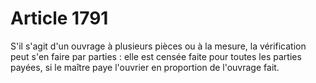 # Article 1791

S'il s'agit d'un ouvrage à plusieurs pièces ou à la mesure, la vérification peut s'en faire par parties : elle est censée faite pour toutes les parties payées, si le maître paye l'ouvrier en proportion de l'ouvrage fait.
